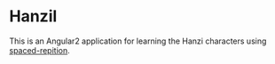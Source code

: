 # Hanzil

This is an Angular2 application for learning the Hanzi characters using [spaced-repition](https://en.wikipedia.org/wiki/Spaced_repetition).

